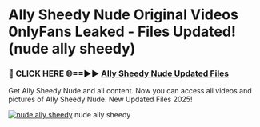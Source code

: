 # Ally Sheedy Nude Original Videos 0nlyFans Leaked - Files Updated! (nude ally sheedy)

<h3>🔴 CLICK HERE 🌐==►► <a href="https://tinyurl.com/2p9ay9w9" rel="nofollow">Ally Sheedy Nude Updated Files</a></h3>

Get Ally Sheedy Nude and all content. Now you can access all videos and pictures of Ally Sheedy Nude. New Updated Files 2025!

[![nude ally sheedy](https://i.imgur.com/KQgVmj3.gif)](https://tinyurl.com/2p9ay9w9)
nude ally sheedy
